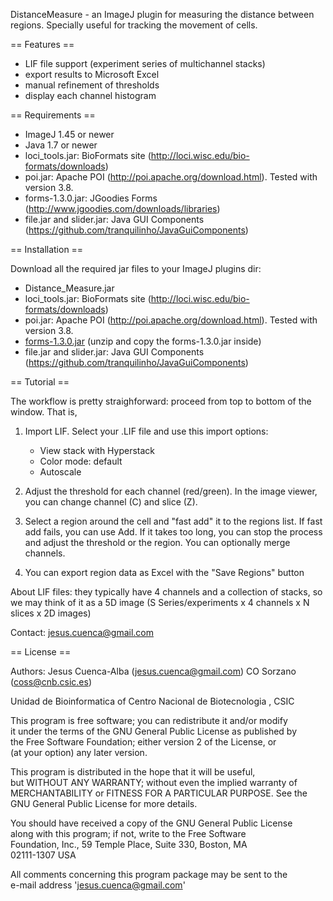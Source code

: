 DistanceMeasure - an ImageJ plugin for measuring the distance between regions.
Specially useful for tracking the movement of cells.

== Features ==

- LIF file support (experiment series of multichannel stacks)
- export results to Microsoft Excel
- manual refinement of thresholds
- display each channel histogram

== Requirements ==

- ImageJ 1.45 or newer
- Java 1.7 or newer
- loci_tools.jar: BioFormats site (http://loci.wisc.edu/bio-formats/downloads)
- poi.jar: Apache POI (http://poi.apache.org/download.html). Tested with version 3.8.
- forms-1.3.0.jar: JGoodies Forms (http://www.jgoodies.com/downloads/libraries)
- file.jar and slider.jar: Java GUI Components (https://github.com/tranquilinho/JavaGuiComponents)

== Installation ==

Download all the required jar files to your ImageJ plugins dir:
- Distance_Measure.jar
- loci_tools.jar: BioFormats site (http://loci.wisc.edu/bio-formats/downloads)
- poi.jar: Apache POI (http://poi.apache.org/download.html). Tested with version 3.8.
- [forms-1.3.0.jar](http://www.jgoodies.com/download/libraries/forms/forms-1_3_0.zip) (unzip and copy the forms-1.3.0.jar inside) 
- file.jar and slider.jar: Java GUI Components (https://github.com/tranquilinho/JavaGuiComponents)

  

== Tutorial ==

The workflow is pretty straighforward: proceed from top to bottom of the window. That is,

1) Import LIF. Select your .LIF file and use this import options:
   - View stack with Hyperstack
   - Color mode: default
   - Autoscale
   
2) Adjust the threshold for each channel (red/green). In the image viewer, you can change channel (C) and slice (Z).


3) Select a region around the cell and "fast add" it to the regions list. If fast add fails, you can use Add. If it takes too long,
you can stop the process and adjust the threshold or the region. You can optionally merge channels.

4) You can export region data as Excel with the "Save Regions" button

About LIF files: they typically have 4 channels and a collection of stacks,
so we may think of it as a 5D image (S Series/experiments x 4 channels x N slices x 2D images)

Contact: jesus.cuenca@gmail.com

== License ==
                                                                                                            
  Authors:
	Jesus Cuenca-Alba (jesus.cuenca@gmail.com)
	CO Sorzano (coss@cnb.csic.es)               
                                                                                                            
  Unidad de  Bioinformatica of Centro Nacional de Biotecnologia , CSIC                                      
                                                                                                            
  This program is free software; you can redistribute it and/or modify                                      
  it under the terms of the GNU General Public License as published by                                      
  the Free Software Foundation; either version 2 of the License, or                                         
  (at your option) any later version.                                                                       
  
  This program is distributed in the hope that it will be useful,                                           
  but WITHOUT ANY WARRANTY; without even the implied warranty of                                            
  MERCHANTABILITY or FITNESS FOR A PARTICULAR PURPOSE.  See the                                             
  GNU General Public License for more details.                                                              
                                                                                                            
  You should have received a copy of the GNU General Public License                                         
  along with this program; if not, write to the Free Software                                               
  Foundation, Inc., 59 Temple Place, Suite 330, Boston, MA                                                  
  02111-1307  USA                                                                                           
                                                                                                            
   All comments concerning this program package may be sent to the                                          
   e-mail address 'jesus.cuenca@gmail.com'                                                                  
                                                                                                                                                                                                                                                                

